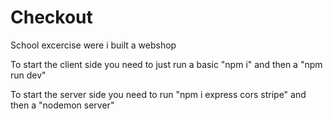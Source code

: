 # Checkout
School excercise were i built a webshop

To start the client side you need to just run a basic "npm i" and then a "npm run dev"

To start the server side you need to run "npm i express cors stripe" and then a "nodemon server"
